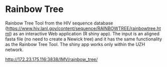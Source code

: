 # Rainbow Tree

Rainbow Tree Tool from the HIV sequence database (https://www.hiv.lanl.gov/content/sequence/RAINBOWTREE/rainbowtree.html) as an interactive Web application (R shiny app). The input is an aligned fasta file (no need to create a Newick tree) and it has the same functionality as the Rainbow Tree Tool. The shiny app works only within the UZH network.

http://172.23.175.116:3838/IMV/rainbow_tree/
